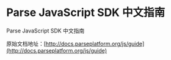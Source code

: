 # Parse JavaScript SDK 中文指南

Parse JavaScript SDK 中文指南

原始文档地址：[http://docs.parseplatform.org/js/guide](http://docs.parseplatform.org/js/guide)


